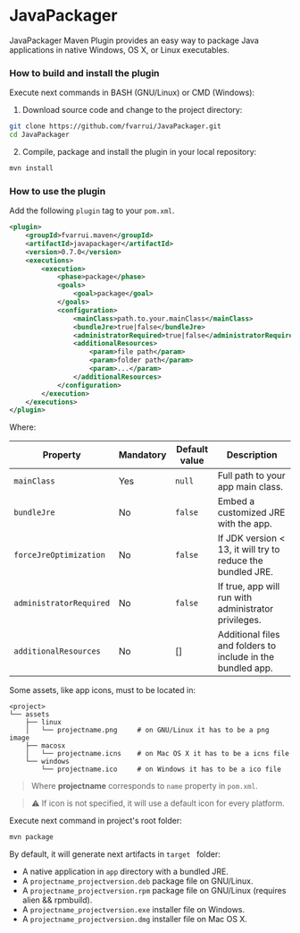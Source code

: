 # JavaPackager
JavaPackager Maven Plugin provides an easy way to package Java applications in native Windows, OS X, or Linux executables.

### How to build and install the plugin

Execute next commands in BASH (GNU/Linux) or CMD (Windows):

1. Download source code and change to the project directory:

```bash
git clone https://github.com/fvarrui/JavaPackager.git
cd JavaPackager
```

2. Compile, package and install the plugin in your local repository:

```bash
mvn install
```

### How to use the plugin

Add the following `plugin` tag to your `pom.xml`.

```xml
<plugin>
    <groupId>fvarrui.maven</groupId>
    <artifactId>javapackager</artifactId>
    <version>0.7.0</version>
    <executions>
        <execution>
            <phase>package</phase>
            <goals>
                <goal>package</goal>
            </goals>
            <configuration>
                <mainClass>path.to.your.mainClass</mainClass>
                <bundleJre>true|false</bundleJre>
                <administratorRequired>true|false</administratorRequired>
                <additionalResources>
                    <param>file path</param>
                    <param>folder path</param>
                    <param>...</param>
                </additionalResources>
            </configuration>
        </execution>
    </executions>
</plugin>
```

Where:

| Property                | Mandatory | Default value | Description                                                 |
| ----------------------- | --------- | ------------- | ----------------------------------------------------------- |
| `mainClass`             | Yes       | `null`        | Full path to your app main class.                           |
| `bundleJre`             | No        | `false`       | Embed a customized JRE with the app.                        |
| `forceJreOptimization`  | No        | `false`       | If JDK version < 13, it will try to reduce the bundled JRE. |
| `administratorRequired` | No        | `false`       | If true, app will run with administrator privileges.        |
| `additionalResources`   | No        | []            | Additional files and folders to include in the bundled app. |

Some assets, like app icons, must to be located in:

```
<project>
└── assets
	├── linux
	│   └── projectname.png		# on GNU/Linux it has to be a png image
	├── macosx
	│   └── projectname.icns	# on Mac OS X it has to be a icns file
	└── windows
	    └── projectname.ico		# on Windows it has to be a ico file
```

>  Where **projectname** corresponds to `name` property in `pom.xml`.

> :warning: If icon is not specified, it will use a default icon for every platform.

Execute next command in project's root folder:

```bash
mvn package
```

By default, it will generate next artifacts in `target ` folder:

- A native application in `app` directory with a bundled JRE.
- A `projectname_projectversion.deb` package file on GNU/Linux. 
- A `projectname_projectversion.rpm` package file on GNU/Linux (requires alien && rpmbuild).
- A `projectname_projectversion.exe` installer file on Windows.
- A `projectname_projectversion.dmg` installer file on Mac OS X.
